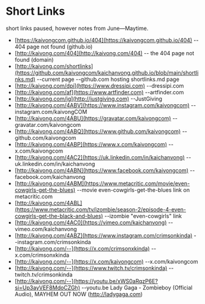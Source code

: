 # Short Links
short links paused, however notes from June—Maytime. 
* [https://kaivongcom.github.io/404](https://kaivongcom.github.io/404) -- 404 page not found (github.io)
* [http://kaivong.com/404](http://kaivong.com/404) -- the 404 page not found (domain)
* [http://kaivong.com/shortlinks](https://github.com/kaivongcom/kaichanvong.github.io/blob/main/shortlinks.md) --current page --github.com hosting shortlinks.md page
* [http://kaivong.com/dpi](https://www.dressipi.com) --dressipi.com
* [http://kaivong.com/af](https://www.artfinder.com) --artfinder.com
* [http://kaivong.com/jg](http://justgiving.com) --JustGiving
* [http://kaivong.com/4ABV](https://www.instagram.com/kaivongcom) --instagram.com/kaivongCOM
* [http://kaivong.com/4ABU](https://gravatar.com/kaivongcom) --gravatar.com/kaivongcom
* [http://kaivong.com/4ABQ](https://www.github.com/kaivongcom) --github.com/kaivongcom
* [http://kaivong.com/4ABP](https://www.x.com/kaivongcom) --x.com/kaivongcom
* [http://kaivong.com/4AC2](https://uk.linkedin.com/in/kaichanvong) --uk.linkedin.com/in/kaichanvong
* [http://kaivong.com/4ABN](https://www.facebook.com/kaivongcom) --facebook.com/kaichanvong
* [http://kaivong.com/4ABM](https://www.metacritic.com/movie/even-cowgirls-get-the-blues) --movie even-cowgirls-get-the-blues link on metacritic.com 
* [http://kaivong.com/4ABL](https://www.metacritic.com/tv/izombie/season-2/episode-4-even-cowgirls-get-the-black-and-blues) --izombie "even-cowgirls" link
* [http://kaivong.com/4AC0](https://vimeo.com/kaichanvong) --vimeo.com/kaichanvong
* [http://kaivong.com/4ABZ](https://www.instagram.com/crimsonkinda) --instagram.com/crimsonkinda
* [http://kaivong.com/--](https://x.com/crimsonxkinda) --x.com/crimsonxkinda
* [http://kaivong.com/--](https://x.com/kaivongcom) --x.com/kaivongcom
* [http://kaivong.com/--](https://www.twitch.tv/crimsonkinda) --twitch.tv/crimsonkinda
* [http://kaivong.com/--](https://youtu.be/xWS0aRqzP6E?si=Up3ayVEF8MdoCZGh) --youtu.be Lady Gaga - Zombieboy (Official Audio), MAYHEM OUT NOW (http://ladygaga.com) 
